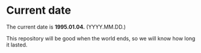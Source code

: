 # Current date

The current date is **1995.01.04.** (YYYY.MM.DD.)

This repository will be good when the world ends, so we will know how long it lasted.